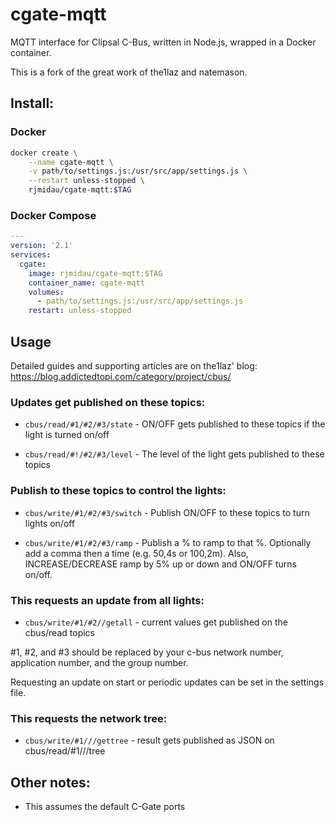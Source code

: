 # cgate-mqtt
MQTT interface for Clipsal C-Bus, written in Node.js, wrapped in a Docker container.

This is a fork of the great work of the1laz and natemason.

## Install:
### Docker
```bash
docker create \
    --name cgate-mqtt \
    -v path/to/settings.js:/usr/src/app/settings.js \
    --restart unless-stopped \
    rjmidau/cgate-mqtt:$TAG
```

### Docker Compose
```yaml
---
version: '2.1'
services:
  cgate:
    image: rjmidau/cgate-mqtt:$TAG
    container_name: cgate-mqtt
    volumes:
      - path/to/settings.js:/usr/src/app/settings.js
    restart: unless-stopped
```

## Usage

Detailed guides and supporting articles are on the1laz' blog: https://blog.addictedtopi.com/category/project/cbus/

### Updates get published on these topics:

 - `cbus/read/#1/#2/#3/state` - ON/OFF gets published to these topics if the light is turned on/off

 - `cbus/read/#!/#2/#3/level` - The level of the light gets published to these topics

### Publish to these topics to control the lights:

 - `cbus/write/#1/#2/#3/switch` - Publish ON/OFF to these topics to turn lights on/off

 - `cbus/write/#1/#2/#3/ramp` - Publish a % to ramp to that %. Optionally add a comma then a time (e.g. 50,4s or 100,2m). Also, INCREASE/DECREASE ramp by 5% up or down and ON/OFF turns on/off.

### This requests an update from all lights:

 - `cbus/write/#1/#2//getall` - current values get published on the cbus/read topics

 #1, #2, and #3 should be replaced by your c-bus network number, application number, and the group number.

Requesting an update on start or periodic updates can be set in the settings file.

### This requests the network tree:

 - `cbus/write/#1///gettree` - result gets published as JSON on cbus/read/#1///tree

## Other notes:
* This assumes the default C-Gate ports

